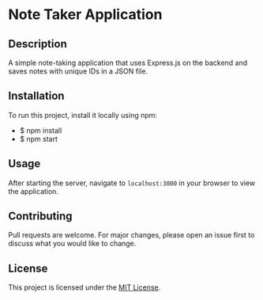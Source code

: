 # Note Taker Application

## Description

A simple note-taking application that uses Express.js on the backend and saves notes with unique IDs in a JSON file.

## Installation

To run this project, install it locally using npm:
- $ npm install
- $ npm start

## Usage

After starting the server, navigate to `localhost:3000` in your browser to view the application.

## Contributing

Pull requests are welcome. For major changes, please open an issue first to discuss what you would like to change.

## License

This project is licensed under the [MIT License](https://opensource.org/licenses/MIT).
